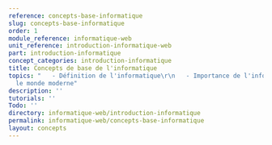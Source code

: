 ```yaml
---
reference: concepts-base-informatique
slug: concepts-base-informatique
order: 1
module_reference: informatique-web
unit_reference: introduction-informatique-web
part: introduction-informatique
concept_categories: introduction-informatique
title: Concepts de base de l'informatique
topics: "   - Définition de l'informatique\r\n   - Importance de l'informatique dans
  le monde moderne"
description: ''
tutorials: ''
Todo: ''
directory: informatique-web/introduction-informatique
permalink: informatique-web/concepts-base-informatique
layout: concepts
---
```

